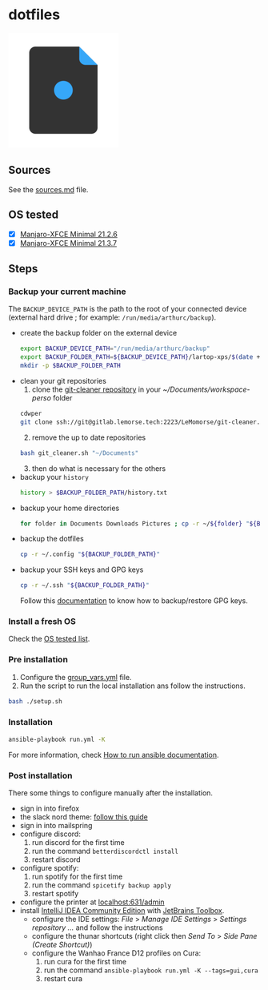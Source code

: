 # dotfiles

![logo](logo.png)

## Sources

See the [sources.md](sources.md) file.

## OS tested

- [x] [Manjaro-XFCE Minimal 21.2.6](https://manjaro.org/downloads/official/xfce/)
- [x] [Manjaro-XFCE Minimal 21.3.7](https://manjaro.org/downloads/official/xfce/)

## Steps

### Backup your current machine

The `BACKUP_DEVICE_PATH` is the path to the root of your connected device (external hard drive ; for example: `/run/media/arthurc/backup`).

- create the backup folder on the external device
  ```bash
  export BACKUP_DEVICE_PATH="/run/media/arthurc/backup"
  export BACKUP_FOLDER_PATH=${BACKUP_DEVICE_PATH}/lartop-xps/$(date +"%Y-%m-%d")
  mkdir -p $BACKUP_FOLDER_PATH
  ```
- clean your git repositories
  1. clone the [git-cleaner repository](https://gitlab.lemorse.tech/LeMomorse/git-cleaner) in your *~/Documents/workspace-perso* folder
    ```bash
    cdwper
    git clone ssh://git@gitlab.lemorse.tech:2223/LeMomorse/git-cleaner.git
    ```
  2. remove the up to date repositories
    ```bash
    bash git_cleaner.sh "~/Documents"
    ```
  3. then do what is necessary for the others
- backup your `history`
  ```bash
  history > $BACKUP_FOLDER_PATH/history.txt
  ```
- backup your home directories
  ```bash
  for folder in Documents Downloads Pictures ; cp -r ~/${folder} "${BACKUP_FOLDER_PATH}"
  ```
- backup the dotfiles
  ```bash
  cp -r ~/.config "${BACKUP_FOLDER_PATH}"
  ```
- backup your SSH keys and GPG keys
  ```bash
  cp -r ~/.ssh "${BACKUP_FOLDER_PATH}"
  ```
  Follow this [documentation](https://gitlab.lemorse.tech/LeMomorse/help/-/blob/master/gpg/README.md#backup) to know how to backup/restore GPG keys.

### Install a fresh OS

Check the [OS tested list](#os-tested).

### Pre installation

1. Configure the [group_vars.yml](https://gitlab.lemorse.tech/LeMomorse/dotfiles-manjaro/-/blob/master/group_vars/all/vars.yml) file.
2. Run the script to run the local installation ans follow the instructions.
  ```bash
  bash ./setup.sh
  ```

### Installation

```bash
ansible-playbook run.yml -K
```

For more information, check [How to run ansible documentation](docs/how_to_run_ansible.md).

### Post installation

There some things to configure manually after the installation.

- sign in into firefox
- the slack nord theme: [follow this guide](https://www.nordtheme.com/ports/slack)
- sign in into mailspring
- configure discord:
    1. run discord for the first time
    2. run the command `betterdiscordctl install`
    3. restart discord
- configure spotify:
    1. run spotify for the first time
    2. run the command `spicetify backup apply`
    3. restart spotify
- configure the printer at [localhost:631/admin](http://localhost:631/admin)
- install [IntelliJ IDEA Community Edition](https://www.jetbrains.com/fr-fr/idea/) with [JetBrains Toolbox](https://www.jetbrains.com/fr-fr/lp/toolbox/).
  - configure the IDE settings: *File* > *Manage IDE Settings* > *Settings repository ...* and follow the instructions
  - configure the thunar shortcuts (right click then *Send To* > *Side Pane (Create Shortcut)*)
  - configure the Wanhao France D12 profiles on Cura:
    1. run cura for the first time
    2. run the command `ansible-playbook run.yml -K --tags=gui,cura`
    3. restart cura
